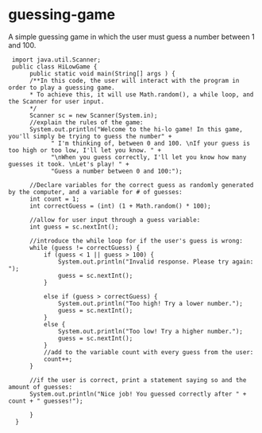 # guessing-game
A simple guessing game in which the user must guess a number between 1 and 100.

     import java.util.Scanner;
     public class HiLowGame {
          public static void main(String[] args ) {
          /**In this code, the user will interact with the program in order to play a guessing game.
          * To achieve this, it will use Math.random(), a while loop, and the Scanner for user input.
          */
          Scanner sc = new Scanner(System.in);
          //explain the rules of the game:
          System.out.println("Welcome to the hi-lo game! In this game, you'll simply be trying to guess the number" +
                " I'm thinking of, between 0 and 100. \nIf your guess is too high or too low, I'll let you know. " +
                "\nWhen you guess correctly, I'll let you know how many guesses it took. \nLet's play! " +
                "Guess a number between 0 and 100:");

          //Declare variables for the correct guess as randomly generated by the computer, and a variable for # of guesses:
          int count = 1;
          int correctGuess = (int) (1 + Math.random() * 100);

          //allow for user input through a guess variable:
          int guess = sc.nextInt();

          //introduce the while loop for if the user's guess is wrong:
          while (guess != correctGuess) {
              if (guess < 1 || guess > 100) {
                  System.out.println("Invalid response. Please try again: ");
                  guess = sc.nextInt();
              }

              else if (guess > correctGuess) {
                  System.out.println("Too high! Try a lower number.");
                  guess = sc.nextInt();
              }
              else {
                  System.out.println("Too low! Try a higher number.");
                  guess = sc.nextInt();
              }
              //add to the variable count with every guess from the user:
              count++;
          }

          //if the user is correct, print a statement saying so and the amount of guesses:
          System.out.println("Nice job! You guessed correctly after " + count + " guesses!");

          }
      }
